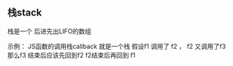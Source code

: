 ## 栈stack
栈是一个 后进先出LIFO的数组

示例：
JS函数的调用栈callback 就是一个栈
假设f1 调用了 f2 ， f2 又调用了f3
那么f3 结束后应该先回到f2 f2结束后再回到 f1

